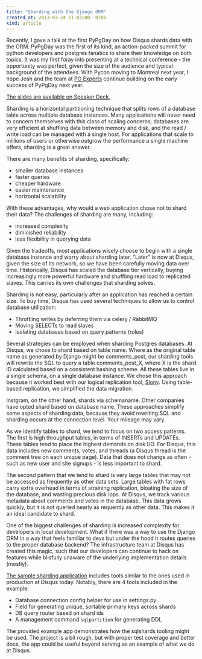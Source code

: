 ```yaml
---
title: "Sharding with the Django ORM"
created_at: 2013-03-24 11:03:00 -0700
kind: article
---
```


Recently, I gave a talk at the first PyPgDay on how Disqus shards data with
the ORM. PyPgDay was the first of its kind, an action-packed summit for
python developers and postgres fanatics to share their knowledge on both
topics. It was my first foray into presenting at a technical conference - the
opportunity was perfect, given the size of the audience and typical background
of the attendees. With Pycon moving to Montreal next year, I hope Josh and the
team at [PG Experts](http://www.pgexperts.com/) continue building on the early
success of PyPgDay next year.

[The slides are available on Speaker Deck.](https://speakerdeck.com/mikeclarke)

Sharding is a horizontal partitioning technique that splits rows of a database
table across multiple database instances. Many applications will never need to
concern themselves with this class of scaling concerns; databases are very
efficient at shuffling data between memory and disk, and the read / write load
can be managed with a single host. For applications that scale to millions of
users or otherwise outgrow the performance a single machine offers, sharding is
a great answer.

There are many benefits of sharding, specifically:

* smaller database instances
* faster queries
* cheaper hardware
* easier maintenance
* horizontal scalability

With these advantages, why would a web application chose not to shard their
data? The challenges of sharding are many, including:

* increased complexity
* diminished reliability
* less flexibility in querying data

Given the tradeoffs, most applications wisely choose to begin with a single
database instance and worry about sharding later. "Later" is now at Disqus,
given the size of its network, so we have been carefully moving data over
time. Historically, Disqus has scaled the database tier vertically, buying
increasingly more powerful hardware and shuffling read load to replicated
slaves. This carries its own challenges that sharding solves.

Sharding is not easy, particularly after an application has reached a certain
size. To buy time, Disqus has used several techniques to allow us to control
database utilization:

* Throttling writes by deferring them via celery / RabbitMQ
* Moving SELECTs to read slaves
* Isolating databases based on query patterns (roles)

Several strategies can be employed when sharding Postgres databases. At Disqus,
we chose to shard based on table name. Where as the original table name as
generated by Django might be comments_post, our sharding tools will rewrite
the SQL to query a table comments_post_X, where X is the shard ID calculated
based on a consistent hashing scheme. All these tables live in a single schema,
on a single database instance. We chose this approach because it worked best
with our logical replication tool, [Slony](http://slony.info/). Using
table-based replication, we simplified the data migration.

Instgram, on the other hand, shards via schemaname. Other companies have opted
shard based on database name. These approaches simplify some aspects of
sharding data, because they avoid rewriting SQL and sharding occurs at the
connection level. Your mileage may vary.

As we identify tables to shard, we tend to focus on two access patterns. The
first is high throughput tables, in terms of INSERTs and UPDATEs. These tables
tend to place the highest demands on disk I/O. For Disqus, this data includes
new comments, votes, and threads (a Disqus thread is the comment tree on each
unique page). Data that does not change as often - such as new user and site
signups - is less important to shard.

The second pattern that we tend to shard is very large tables that may not be
accessed as frequently as other data sets. Large tables with fat rows carry
extra overhead in terms of straining replication, bloating the size of the
database, and wasting precious disk iops. At Disqus, we track various metadata
about comments and votes in the database. This data grows quickly, but it is
not queried nearly as requently as other data. This makes it an ideal candidate
to shard.

One of the biggest challenges of sharding is increased complexity for
developers in local development. What if there was a way to use the Django ORM
in a way that feels familiar to devs but under the hood it routes queries to the
proper database backend? The infrastructure team at Disqus has created this
magic, such that our developers can continue to hack on features while
blisfully unaware of the underlying implementation details (mostly).

[The sample sharding application](https://github.com/disqus/sharding-example)
includes tools similar to the ones used in production at Disqus today. Notably,
there are 4 tools included in the example:

* Database connection config helper for use in settings.py
* Field for generating unique, sortable primary keys across shards
* DB query router based on shard ids
* A management command `sqlpartition` for generating DDL

The provided example app demonstrates how the sqlshards tooling might be used.
The project is a bit rough, but with proper test coverage and better docs, the
app could be useful beyond serving as an example of what we do at Disqus.

